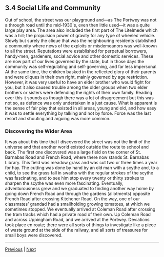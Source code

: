 ## 3.4 Social Life and Community

Out of school, the street was our playground and—as The Portwey was not a through road until the mid-1930's, even then little used—it was a quite large play area. The area also included the first part of The Litelmede which was a hill; the propulsion power of gravity for any type of wheeled vehicle. Slowly but surely the clique that was the neighbouring residents stablished a community where news of the exploits or misdemeanors was well-known to all the street. Reputations were established for perpetual borrowers, handy-men, gardeners, social advice and other domestic services. These are now part of our lives governed by the state, but in those days the community was self-regulating and self-governing, and far less impersonal. At the same time, the children basked in the reflected glory of their parents and were cliques in their own right, mainly governed by age restriction. However, it was very useful to have an elder brother who would fight for you, but it also caused trouble among the older groups when two elder brothers or sisters were defending the rights of their own family. Reading over this it sounds as though there was a lot of disagreement but this was not so, as defence was only undertaken in a just cause. What is apparent is the sense of fair play that existed in all areas, young and old, and how easy it was to settle everything by talking and not by force. Force was the last resort and shouting and arguing was more common.

### Discovering the Wider Area

It was about this time that I discovered the street was not the limit of the universe and that another world existed outside the route to school and back. The first one discovered was a large field on the corner of St. Barnabas Road and French Road, where there now stands St. Barnabas Library. This field was meadow grass and was cut two or three times a year for hay. The cutting was done by hand by an old man with a scythe and, to a child, to see the grass fall in swaths with the regular strokes of the scythe was fascinating, and to see him stop every twenty or thirty strokes to sharpen the scythe was even more fascinating. Eventually, adventurousness grew and we graduated to finding another way home by going down French Road and through the gardens (allotments) opposite French Road after crossing Kitchener Road. On the way, one of our classmates’ grandad had a smallholding growing tomatoes, at which we sometimes stopped. We eventually arrived at Coleman Road after crossing the tram tracks which had a private road of their own. Up Coleman Road and across Uppingham Road, and we arrived at the Portwey. Deviations took place en route; there were all sorts of things to investigate like a piece of waste ground at the side of the railway, and all sorts of treasures for small boys were discovered.

---

<a href="./3.3-going-to-school-alone.html">Previous</a> | <a href="./3.5-play-entertainment.html">Next</a>
